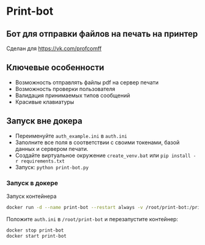 # Print-bot

## Бот для отправки файлов на печать на принтер

Сделан для https://vk.com/profcomff

## Ключевые особенности

* Возможность отправлять файлы pdf на сервер печати
* Возможность проверки пользователя
* Валидация принимаемых типов сообщений
* Красивые клавиатуры

## Запуск вне докера

* Переименуйте `auth_example.ini` в `auth.ini`
* Заполните все поля в соответствии с своими токенами, базой данных и сервером печати.
* Создайте виртуальное окружение `create_venv.bat` или `pip install -r requirements.txt`
* Запуск: `python print-bot.py`

### Запуск в докере

Запуск контейнера

```bash
docker run -d --name print-bot --restart always -v /root/print-bot:/print-bot imageid
```

Положите `auth.ini` в `/root/print-bot` и перезапустите контейнер:

```bash
docker stop print-bot
docker start print-bot
```